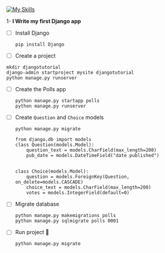 [![My Skills](https://skillicons.dev/icons?i=django)](https://django.io)

1- **I Write my first Django app**
- [ ]  Install Django
   ```
   pip install Django
   ```
 - [ ]  Create a project
   ```
   mkdir djangotutorial
   django-admin startproject mysite djangotutorial
   python manage.py runserver
   ```
- [ ]  Create the Polls app
   ```
   python manage.py startapp polls
   python manage.py runserver
   ```
- [ ]  Create `Question` and `Choice` models
    ```
    python manage.py migrate
    
    from django.db import models
    class Question(models.Model):
        question_text = models.CharField(max_length=200)
        pub_date = models.DateTimeField("date published")
    
    
    class Choice(models.Model):
        question = models.ForeignKey(Question, on_delete=models.CASCADE)
        choice_text = models.CharField(max_length=200)
        votes = models.IntegerField(default=0)
    ```
- [ ]  Migrate database
    ```
    python manage.py makemigrations polls
    python manage.py sqlmigrate polls 0001
    ```
- [ ]  Run project 🚀
   ```
   python manage.py migrate
   ```
   
